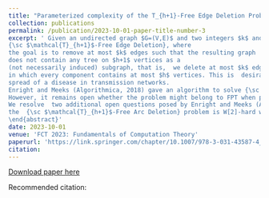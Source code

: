 ```yaml
---
title: "Parameterized complexity of the T_{h+1}-Free Edge Deletion Problem"
collection: publications
permalink: /publication/2023-10-01-paper-title-number-3
excerpt: ' Given an undirected graph $G=(V,E)$ and two integers $k$ and $h$, we study 
{\sc $\mathcal{T}_{h+1}$-Free Edge Deletion}, where
the goal is to remove at most $k$ edges such that the resulting graph 
does not contain any tree on $h+1$ vertices as a
(not necessarily induced) subgraph, that is,  we delete at most $k$ edges in order to obtain a graph
in which every component contains at most $h$ vertices. This is  desirable from the point of view of restricting the 
spread of a disease in transmission networks. 
Enright and Meeks (Algorithmica, 2018) gave an algorithm to solve {\sc $\mathcal{T}_{h+1}$-Free Edge Deletion} whose running time on an $n$-vertex graph $G$ of treewidth ${\sf tw}(G)$ is bounded by $O(({\sf tw}(G)h)^{2{\sf tw}(G)}n)$.
However, it remains open whether the problem might belong to FPT when parameterized only by the treewidth ${\sf tw}(G)$; they conjectured that treewidth alone is not enough, and that the problem is W[1]-hard with respect to this parameterization. We resolve this conjecture by showing that {\sc $\mathcal{T}_{h+1}$-Free Edge Deletion} is indeed W[1]-hard when parameterized by  ${\sf tw}(G)$ alone. 
We resolve  two additional open questions posed by Enright and Meeks (Algorithmica, 2018) concerning the complexity of  {\sc $\mathcal{T}_{h+1}$-Free Edge Deletion} on planar graphs and {\sc $\mathcal{T}_{h+1}$-Free Arc Deletion}. We prove that the {\sc $\mathcal{T}_{h+1}$-Free Edge Deletion} problem is NP-complete even when restricted to planar graphs. We also show that 
the  {\sc $\mathcal{T}_{h+1}$-Free Arc Deletion} problem is W[2]-hard when parameterized by the solution size on directed acyclic graphs.
\end{abstract}'
date: 2023-10-01
venue: 'FCT 2023: Fundamentals of Computation Theory'
paperurl: 'https://link.springer.com/chapter/10.1007/978-3-031-43587-4_16'
citation: 
---
```


[Download paper here](https://link.springer.com/chapter/10.1007/978-3-031-43587-4_16)

Recommended citation: 

